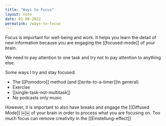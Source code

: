 ```yaml
---
title: "Ways to Focus" 
layout: note
date: 01-08-2022
permalink: /ways-to-focus
---
```


Focus is important for well-being and work. It helps you learn the detail of new information because you are engaging the [[focused-mode]] of your brain.

We need to pay attention to one task and try not to pay attention to anything else.

Some ways I try and stay focused:

-   The [[Pomodoro]] method (and [[write-to-a-timer]]in general)
-   Exercise
-   [[single-task-not-multitask]]
-   No podcasts only music

However, it is important to also have breaks and engage the [[Diffused Mode]] ￼￼ of your brain in order to process what you are focusing on. Too much focus can remove creativity in the [[Einstellung-effect]]
